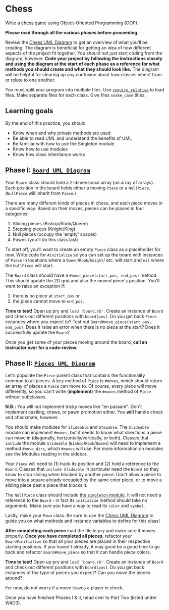 # Chess

Write a [chess game][wiki-chess] using Object-Oriented Programming (OOP).

**Please read through all the various phases before proceeding.**

Review the [Chess UML Diagram][chess-uml] to get an overview of what you'll be
creating. The diagram is beneficial for getting an idea of how different aspects
of the project fit together. You should not just start coding from the diagram,
however. **Code your project by following the instructions closely and using the
diagram at the start of each phase as a reference for what methods you should
create and what they should look like.** The diagram will be helpful for
clearing up any confusion about how classes inherit from or relate to one
another.

You must split your program into multiple files. Use [`require_relative`] to
load files. Make separate files for each class. Give files `snake_case` titles.

[wiki-chess]: https://en.wikipedia.org/wiki/Rules_of_chess
[chess-uml]: https://assets.aaonline.io/fullstack/ruby/assets/Chess_Diagram.png
[`require_relative`]: http://www.ruby-doc.org/core-2.1.2/Kernel.html#method-i-require_relative
[phase_1_uml]: https://appacademy-open-assets.s3-us-west-1.amazonaws.com/fullstack/ruby/assets/Chess_Diagram_edited_Phase_1.png
[phase_2_uml]: https://appacademy-open-assets.s3-us-west-1.amazonaws.com/fullstack/ruby/assets/Chess_Diagram_edited_Phase_2.png

## Learning goals

By the end of this practice, you should

- Know when and why private methods are used
- Be able to read UML and understand the benefits of UML
- Be familiar with how to use the Singleton module
- Know how to use modules
- Know how class inheritance works

## Phase I: [`Board UML Diagram`][phase_1_uml]

Your `Board` class should hold a 2-dimensional array (an array of arrays). Each
position in the board holds either a moving `Piece` or a `NullPiece`.
(`NullPiece` will inherit from `Piece`.)

There are many different kinds of pieces in chess, and each piece moves in a
specific way. Based on their moves, pieces can be placed in four categories:

1. Sliding pieces (Bishop/Rook/Queen)
2. Stepping pieces (Knight/King)
3. Null pieces (occupy the 'empty' spaces)
4. Pawns (you'll do this class last)

To start off, you'll want to create an empty `Piece` class as a placeholder for
now. Write code for `#initialize` so you can set up the board with instances of
`Piece` in locations where a `Queen`/`Rook`/`Knight`/ etc. will start and `nil`
where the `NullPiece` will start.

The `Board` class should have a `#move_piece(start_pos, end_pos)` method. This
should update the 2D grid and also the moved piece's position. You'll want to
raise an exception if:

1. there is no piece at `start_pos` or
2. the piece cannot move to `end_pos`.

**Time to test!** Open up pry and `load 'board.rb'`. Create an instance of
`Board` and check out different positions with `board[pos]`. Do you get back
`Piece` instances where you expect to? Test out
`Board#move_piece(start_pos, end_pos)`. Does it raise an error when there is no
piece at the start? Does it successfully update the `Board`?

Once you get some of your pieces moving around the board, **call an Instructor
over for a code-review.**

## Phase II: [`Pieces UML Diagram`][phase_2_uml]

Let's populate the `Piece` parent class that contains the functionality common
to all pieces. A key method of `Piece` is `#moves`, which should return an array
of places a `Piece` can move to. Of course, every piece will move differently,
so you can't write (**implement**) the `#moves` method of `Piece` without
subclasses.

**N.B.:** You will not implement tricky moves like "en passant". Don't implement
castling, draws, or pawn promotion either. You **will** handle check and
checkmate, however.

You should make modules for `Slideable` and `Stepable`. The `Slideable` module
can implement `#moves`, but it needs to know what directions a piece can move in
(diagonally, horizontally/vertically, or both). Classes that `include` the
module `Slideable` (`Bishop`/`Rook`/`Queen`) will need to implement a method
`#move_dirs`, which `#moves` will use. For more information on modules see the
Modules reading in the sidebar.

Your `Piece` will need to (1) track its position and (2) hold a reference to the
`Board`. Classes that `include Slideable` in particular need the `Board` so they
know to stop sliding when blocked by another piece. Don't allow a piece to move
into a square already occupied by the same color piece, or to move a sliding
piece past a piece that blocks it.

The `NullPiece` class should include [the `singleton` module][singleton]. It
will not need a reference to the `Board` - in fact its `initialize` method
should take no arguments. Make sure you have a way to read its `color` and
`symbol`.

Lastly, make your `Pawn` class. Be sure to use the [Chess UML
Diagram][chess-uml] to guide you on what methods and instance variables to
define for this class!

**After completing each piece** load the file in pry and make sure it moves
properly. **Once you have completed all pieces**, refactor your
`Board#initialize` so that all your pieces are placed in their respective
starting positions. If you haven't already, it may good be a good time to go
back and refactor `Board#move_piece` so that it can handle piece colors.

**Time to test!** Open up pry and `load 'board.rb'`. Create an instance of
`Board` and check out different positions with `board[pos]`. Do you get back
instances of the type of pieces you expect? Can you move the pieces around?

For now, do not worry if a move leaves a player in check.

Once you have finished Phases I & II, head over to Part Two (listed under W4D3).

[singleton]: https://ruby-doc.org/stdlib/libdoc/singleton/rdoc/Singleton.html